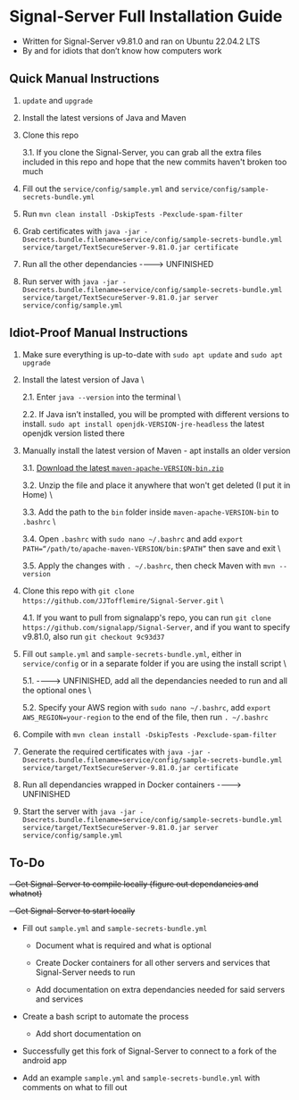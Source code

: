 Signal-Server Full Installation Guide
=================

- Written for Signal-Server v9.81.0 and ran on Ubuntu 22.04.2 LTS
- By and for idiots that don’t know how computers work

Quick Manual Instructions
-----------------

1. `update` and `upgrade`

2. Install the latest versions of Java and Maven

3. Clone this repo

    3.1. If you clone the Signal-Server, you can grab all the extra files included in this repo and hope that the new commits haven't broken too much

4. Fill out the `service/config/sample.yml` and `service/config/sample-secrets-bundle.yml`

5. Run `mvn clean install -DskipTests -Pexclude-spam-filter`

6. Grab certificates with `java -jar -Dsecrets.bundle.filename=service/config/sample-secrets-bundle.yml service/target/TextSecureServer-9.81.0.jar certificate`

7. Run all the other dependancies ----> UNFINISHED

8. Run server with `java -jar -Dsecrets.bundle.filename=service/config/sample-secrets-bundle.yml service/target/TextSecureServer-9.81.0.jar server service/config/sample.yml`

Idiot-Proof Manual Instructions
-----------------

1. Make sure everything is up-to-date with `sudo apt update` and `sudo apt upgrade`

2. Install the latest version of Java \

    2.1. Enter `java --version` into the terminal \

    2.2. If Java isn’t installed, you will be prompted with different versions to install. `sudo apt install openjdk-VERSION-jre-headless` the latest openjdk version listed there

3. Manually install the latest version of Maven - apt installs an older version

    3.1. [Download the latest `maven-apache-VERSION-bin.zip`](https://maven.apache.org/download.cgi?)

    3.2. Unzip the file and place it anywhere that won't get deleted (I put it in Home) \

    3.3. Add the path to the `bin` folder inside `maven-apache-VERSION-bin` to `.bashrc` \

    3.4. Open `.bashrc` with `sudo nano ~/.bashrc` and add `export PATH=“/path/to/apache-maven-VERSION/bin:$PATH”` then save and exit \

    3.5. Apply the changes with `. ~/.bashrc`, then check Maven with `mvn --version`

4. Clone this repo with `git clone https://github.com/JJTofflemire/Signal-Server.git` \

    4.1. If you want to pull from signalapp's repo, you can run `git clone https://github.com/signalapp/Signal-Server`, and if you want to specify v9.81.0, also run `git checkout 9c93d37`

5. Fill out `sample.yml` and `sample-secrets-bundle.yml`, either in `service/config` or in a separate folder if you are using the install script \

    5.1. ----> UNFINISHED, add all the dependancies needed to run and all the optional ones \

    5.2. Specify your AWS region with `sudo nano ~/.bashrc`, add `export AWS_REGION=your-region` to the end of the file, then run `. ~/.bashrc`

6. Compile with `mvn clean install -DskipTests -Pexclude-spam-filter`

7. Generate the required certificates with `java -jar -Dsecrets.bundle.filename=service/config/sample-secrets-bundle.yml service/target/TextSecureServer-9.81.0.jar certificate`

8. Run all dependancies wrapped in Docker containers ----> UNFINISHED

9. Start the server with `java -jar -Dsecrets.bundle.filename=service/config/sample-secrets-bundle.yml service/target/TextSecureServer-9.81.0.jar server service/config/sample.yml`

To-Do
-----------------

~~- Get Signal-Server to compile locally (figure out dependancies and whatnot)~~

~~- Get Signal-Server to start locally~~

- Fill out `sample.yml` and `sample-secrets-bundle.yml`

    - Document what is required and what is optional

    - Create Docker containers for all other servers and services that Signal-Server needs to run

    - Add documentation on extra dependancies needed for said servers and services

- Create a bash script to automate the process

    - Add short documentation on 

- Successfully get this fork of Signal-Server to connect to a fork of the android app

- Add an example `sample.yml` and `sample-secrets-bundle.yml` with comments on what to fill out
